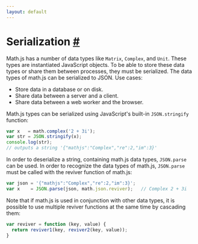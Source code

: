 ```yaml
---
layout: default
---
```


<h1 id="serialization">Serialization <a href="#serialization" title="Permalink">#</a></h1>

Math.js has a number of data types like `Matrix`, `Complex`, and `Unit`. These
types are instantiated JavaScript objects. To be able to store these data types
or share them between processes, they must be serialized. The data types of
math.js can be serialized to JSON. Use cases:

- Store data in a database or on disk.
- Share data between a server and a client.
- Share data between a web worker and the browser.

Math.js types can be serialized using JavaScript's built-in `JSON.stringify`
function:

```js
var x   = math.complex('2 + 3i');
var str = JSON.stringify(x);
console.log(str);
// outputs a string '{"mathjs":"Complex","re":2,"im":3}'
```

In order to deserialize a string, containing math.js data types, `JSON.parse`
can be used. In order to recognize the data types of math.js, `JSON.parse` must
be called with the reviver function of math.js:

```js
var json = '{"mathjs":"Complex","re":2,"im":3}';
var x    = JSON.parse(json, math.json.reviver);   // Complex 2 + 3i
```

Note that if math.js is used in conjunction with other data types, it is
possible to use multiple reviver functions at the same time by cascading them:

```js
var reviver = function (key, value) {
  return reviver1(key, reviver2(key, value));
}
```
